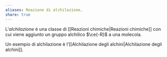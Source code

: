 ```yaml
---
aliases: Reazione di alchilazione,
share: true
---
```

L’*alchilazione* è una classe di [[Reazioni chimiche|Reazioni chimiche]] con cui viene aggiunto un gruppo alchilico $\ce{-R}$ a una molecola.

Un esempio di alchilazione è l’[[Alchilazione degli alchini|Alchilazione degli alchini]].